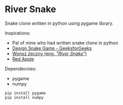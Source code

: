 # River Snake
 Snake clone written in python using pygame library.

Inspirations:
- Pal of mine who had written snake clone in python
- [Design Snake Game - GeeksforGeeks](https://www.geeksforgeeks.org/design-snake-game/)
- [Wonsz żeczny (eng. *"River Snake"*) ](https://www.youtube.com/watch?v=aVPj0phGjyU)
- [Red Apple](https://upload.wikimedia.org/wikipedia/commons/1/15/Red_Apple.jpg)

Dependecnies:
- pygame
- numpy

```
pip install pygame
pip install numpy
```
